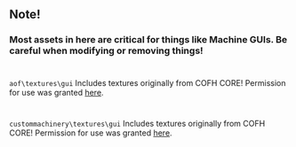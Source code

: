 ## Note!

### Most assets in here are critical for things like Machine GUIs. Be careful when modifying or removing things!

#
`aof\textures\gui` Includes textures originally from COFH CORE! Permission for use was granted [here](https://discord.com/channels/399037120930512897/399037121496612875/1142845276701343754).
#
`custommachinery\textures\gui` Includes textures originally from COFH CORE! Permission for use was granted [here](https://discord.com/channels/399037120930512897/399037121496612875/1142845276701343754).